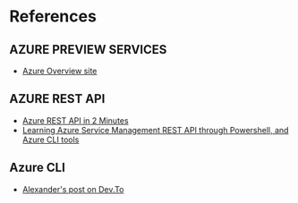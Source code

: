 # References

## AZURE PREVIEW SERVICES

- [Azure Overview site](https://azure-overview.com/Home/Index)

## AZURE REST API

- [Azure REST API in 2 Minutes](https://youtu.be/fh37VQ3_exk)
- [Learning Azure Service Management REST API through Powershell, and Azure CLI tools](https://docs.microsoft.com/en-us/archive/blogs/mast/learning-azure-service-management-rest-api-through-powershell-and-azure-cli-tools)

## Azure CLI

- [Alexander's post on Dev.To](https://dev.to/techwatching/good-bye-azure-portal-welcome-azure-cli-oo2)